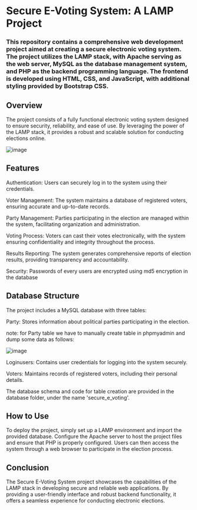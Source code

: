 # Secure E-Voting System: A LAMP Project


### This repository contains a comprehensive web development project aimed at creating a secure electronic voting system. The project utilizes the LAMP stack, with Apache serving as the web server, MySQL as the database management system, and PHP as the backend programming language. The frontend is developed using HTML, CSS, and JavaScript, with additional styling provided by Bootstrap CSS.


## Overview

The project consists of a fully functional electronic voting system designed to ensure security, reliability, and ease of use. By leveraging the power of the LAMP stack, it provides a robust and scalable solution for conducting elections online.


![image](https://github.com/Prithak8/LAMP_E_Voting/assets/109690999/343e776f-e1f3-4010-9863-e3ff178bb3ed)




## Features


Authentication: Users can securely log in to the system using their credentials.

Voter Management: The system maintains a database of registered voters, ensuring accurate and up-to-date records.

Party Management: Parties participating in the election are managed within the system, facilitating organization and administration.

Voting Process: Voters can cast their votes electronically, with the system ensuring confidentiality and integrity throughout the process.

Results Reporting: The system generates comprehensive reports of election results, providing transparency and accountability.

Security: Passwords of every users are encrypted using md5 encryption in the database


##  Database Structure


The project includes a MySQL database with three tables:


Party: Stores information about political parties participating in the election.

note: for Party table we have to manually create table in phpmyadmin and dump some data as follows:

![image](https://github.com/Prithak8/LAMP_E_Voting/assets/109690999/8b729a0e-f78a-4e9c-9563-b785f5c12e35)


Loginusers: Contains user credentials for logging into the system securely.

Voters: Maintains records of registered voters, including their personal details.

The database schema and code for table creation are provided in the database folder, under the name 'secure_e_voting'.


## How to Use

To deploy the project, simply set up a LAMP environment and import the provided database. Configure the Apache server to host the project files and ensure that PHP is properly configured. Users can then access the system through a web browser to participate in the election process.

## Conclusion


The Secure E-Voting System project showcases the capabilities of the LAMP stack in developing secure and reliable web applications. By providing a user-friendly interface and robust backend functionality, it offers a seamless experience for conducting electronic elections.

